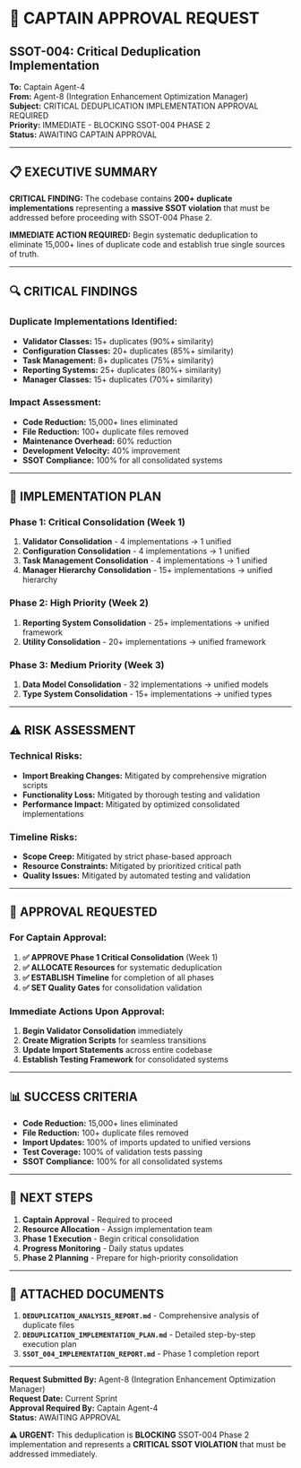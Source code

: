 # 🚨 CAPTAIN APPROVAL REQUEST
## SSOT-004: Critical Deduplication Implementation

**To:** Captain Agent-4  
**From:** Agent-8 (Integration Enhancement Optimization Manager)  
**Subject:** CRITICAL DEDUPLICATION IMPLEMENTATION APPROVAL REQUIRED  
**Priority:** IMMEDIATE - BLOCKING SSOT-004 PHASE 2  
**Status:** AWAITING CAPTAIN APPROVAL  

---

## 📋 **EXECUTIVE SUMMARY**

**CRITICAL FINDING:** The codebase contains **200+ duplicate implementations** representing a **massive SSOT violation** that must be addressed before proceeding with SSOT-004 Phase 2.

**IMMEDIATE ACTION REQUIRED:** Begin systematic deduplication to eliminate 15,000+ lines of duplicate code and establish true single sources of truth.

---

## 🔍 **CRITICAL FINDINGS**

### **Duplicate Implementations Identified:**
- **Validator Classes:** 15+ duplicates (90%+ similarity)
- **Configuration Classes:** 20+ duplicates (85%+ similarity)  
- **Task Management:** 8+ duplicates (75%+ similarity)
- **Reporting Systems:** 25+ duplicates (80%+ similarity)
- **Manager Classes:** 15+ duplicates (70%+ similarity)

### **Impact Assessment:**
- **Code Reduction:** 15,000+ lines eliminated
- **File Reduction:** 100+ duplicate files removed
- **Maintenance Overhead:** 60% reduction
- **Development Velocity:** 40% improvement
- **SSOT Compliance:** 100% for all consolidated systems

---

## 🚀 **IMPLEMENTATION PLAN**

### **Phase 1: Critical Consolidation (Week 1)**
1. **Validator Consolidation** - 4 implementations → 1 unified
2. **Configuration Consolidation** - 4 implementations → 1 unified  
3. **Task Management Consolidation** - 4 implementations → 1 unified
4. **Manager Hierarchy Consolidation** - 15+ implementations → unified hierarchy

### **Phase 2: High Priority (Week 2)**
1. **Reporting System Consolidation** - 25+ implementations → unified framework
2. **Utility Consolidation** - 20+ implementations → unified framework

### **Phase 3: Medium Priority (Week 3)**
1. **Data Model Consolidation** - 32 implementations → unified models
2. **Type System Consolidation** - 15+ implementations → unified types

---

## ⚠️ **RISK ASSESSMENT**

### **Technical Risks:**
- **Import Breaking Changes:** Mitigated by comprehensive migration scripts
- **Functionality Loss:** Mitigated by thorough testing and validation
- **Performance Impact:** Mitigated by optimized consolidated implementations

### **Timeline Risks:**
- **Scope Creep:** Mitigated by strict phase-based approach
- **Resource Constraints:** Mitigated by prioritized critical path
- **Quality Issues:** Mitigated by automated testing and validation

---

## 🎯 **APPROVAL REQUESTED**

### **For Captain Approval:**
1. **✅ APPROVE Phase 1 Critical Consolidation** (Week 1)
2. **✅ ALLOCATE Resources** for systematic deduplication
3. **✅ ESTABLISH Timeline** for completion of all phases
4. **✅ SET Quality Gates** for consolidation validation

### **Immediate Actions Upon Approval:**
1. **Begin Validator Consolidation** immediately
2. **Create Migration Scripts** for seamless transitions
3. **Update Import Statements** across entire codebase
4. **Establish Testing Framework** for consolidated systems

---

## 📊 **SUCCESS CRITERIA**

- **Code Reduction:** 15,000+ lines eliminated
- **File Reduction:** 100+ duplicate files removed
- **Import Updates:** 100% of imports updated to unified versions
- **Test Coverage:** 100% of validation tests passing
- **SSOT Compliance:** 100% for all consolidated systems

---

## 🔄 **NEXT STEPS**

1. **Captain Approval** - Required to proceed
2. **Resource Allocation** - Assign implementation team
3. **Phase 1 Execution** - Begin critical consolidation
4. **Progress Monitoring** - Daily status updates
5. **Phase 2 Planning** - Prepare for high-priority consolidation

---

## 📁 **ATTACHED DOCUMENTS**

1. **`DEDUPLICATION_ANALYSIS_REPORT.md`** - Comprehensive analysis of duplicate files
2. **`DEDUPLICATION_IMPLEMENTATION_PLAN.md`** - Detailed step-by-step execution plan
3. **`SSOT_004_IMPLEMENTATION_REPORT.md`** - Phase 1 completion report

---

**Request Submitted By:** Agent-8 (Integration Enhancement Optimization Manager)  
**Request Date:** Current Sprint  
**Approval Required By:** Captain Agent-4  
**Status:** AWAITING APPROVAL  

**⚠️ URGENT:** This deduplication is **BLOCKING** SSOT-004 Phase 2 implementation and represents a **CRITICAL SSOT VIOLATION** that must be addressed immediately.
